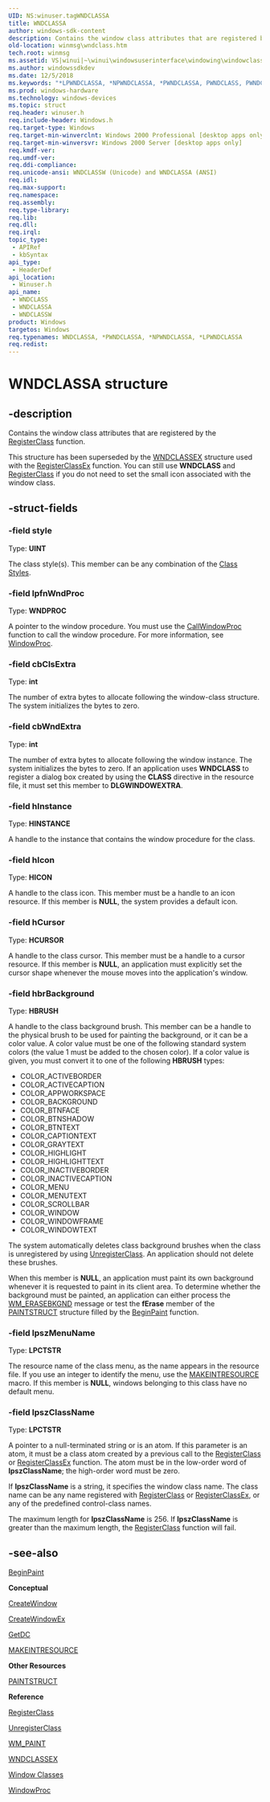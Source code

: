 ```yaml
---
UID: NS:winuser.tagWNDCLASSA
title: WNDCLASSA
author: windows-sdk-content
description: Contains the window class attributes that are registered by the RegisterClass function.
old-location: winmsg\wndclass.htm
tech.root: winmsg
ms.assetid: VS|winui|~\winui\windowsuserinterface\windowing\windowclasses\windowclassreference\windowclassstructures\wndclass.htm
ms.author: windowssdkdev
ms.date: 12/5/2018
ms.keywords: "*LPWNDCLASSA, *NPWNDCLASSA, *PWNDCLASSA, PWNDCLASS, PWNDCLASS structure pointer [Windows and Messages], WNDCLASS, WNDCLASS structure [Windows and Messages], WNDCLASSA, WNDCLASSW, _win32_WNDCLASS_str, _win32_wndclass_str_cpp, winmsg.wndclass, winui._win32_wndclass_str, winuser/PWNDCLASS, winuser/WNDCLASS, winuser/WNDCLASSA, winuser/WNDCLASSW"
ms.prod: windows-hardware
ms.technology: windows-devices
ms.topic: struct
req.header: winuser.h
req.include-header: Windows.h
req.target-type: Windows
req.target-min-winverclnt: Windows 2000 Professional [desktop apps only]
req.target-min-winversvr: Windows 2000 Server [desktop apps only]
req.kmdf-ver: 
req.umdf-ver: 
req.ddi-compliance: 
req.unicode-ansi: WNDCLASSW (Unicode) and WNDCLASSA (ANSI)
req.idl: 
req.max-support: 
req.namespace: 
req.assembly: 
req.type-library: 
req.lib: 
req.dll: 
req.irql: 
topic_type:
 - APIRef
 - kbSyntax
api_type:
 - HeaderDef
api_location:
 - Winuser.h
api_name:
 - WNDCLASS
 - WNDCLASSA
 - WNDCLASSW
product: Windows
targetos: Windows
req.typenames: WNDCLASSA, *PWNDCLASSA, *NPWNDCLASSA, *LPWNDCLASSA
req.redist: 
---
```


# WNDCLASSA structure


## -description


Contains the window class attributes that are registered by the <a href="https://msdn.microsoft.com/485115e5-b4ec-4e93-89ce-eee229ccabb7">RegisterClass</a> function. 

This structure has been superseded by the <a href="https://msdn.microsoft.com/f7e60154-b52c-4dee-b6dd-b6a4882ad4a9">WNDCLASSEX</a> structure used with the <a href="https://msdn.microsoft.com/f48ba5a5-08c7-4d16-bc25-e028ea9a73f4">RegisterClassEx</a> function. You can still use <b>WNDCLASS</b> and <a href="https://msdn.microsoft.com/485115e5-b4ec-4e93-89ce-eee229ccabb7">RegisterClass</a> if you do not need to set the small icon associated with the window class.


## -struct-fields




### -field style

Type: <b>UINT</b>

The class style(s). This member can be any combination of the <a href="about_window_classes.htm">Class Styles</a>. 


### -field lpfnWndProc

Type: <b>WNDPROC</b>

A pointer to the window procedure. You must use the <a href="https://msdn.microsoft.com/667449cd-1eea-43de-8268-3da73022d7ac">CallWindowProc</a> function to call the window procedure. For more information, see <a href="https://msdn.microsoft.com/4bb1cc3d-78db-4546-8ae9-d29fc6ee8f7c">WindowProc</a>. 


### -field cbClsExtra

Type: <b>int</b>

The number of extra bytes to allocate following the window-class structure. The system initializes the bytes to zero. 


### -field cbWndExtra

Type: <b>int</b>

The number of extra bytes to allocate following the window instance. The system initializes the bytes to zero. If an application uses <b>WNDCLASS</b> to register a dialog box created by using the 
					<b>CLASS</b> directive in the resource file, it must set this member to <b>DLGWINDOWEXTRA</b>. 


### -field hInstance

Type: <b>HINSTANCE</b>

A handle to the instance that contains the window procedure for the class. 


### -field hIcon

Type: <b>HICON</b>

A handle to the class icon. This member must be a handle to an icon resource. If this member is <b>NULL</b>, the system provides a default icon. 


### -field hCursor

Type: <b>HCURSOR</b>

A handle to the class cursor. This member must be a handle to a cursor resource. If this member is <b>NULL</b>, an application must explicitly set the cursor shape whenever the mouse moves into the application's window. 


### -field hbrBackground

Type: <b>HBRUSH</b>

A handle to the class background brush. This member can be a handle to the physical brush to be used for painting the background, or it can be a color value. A color value must be one of the following standard system colors (the value 1 must be added to the chosen color). If a color value is given, you must convert it to one of the following 
<b>HBRUSH</b> types: 


<ul>
<li>COLOR_ACTIVEBORDER</li>
<li>COLOR_ACTIVECAPTION</li>
<li>COLOR_APPWORKSPACE</li>
<li>COLOR_BACKGROUND</li>
<li>COLOR_BTNFACE</li>
<li>COLOR_BTNSHADOW</li>
<li>COLOR_BTNTEXT</li>
<li>COLOR_CAPTIONTEXT</li>
<li>COLOR_GRAYTEXT</li>
<li>COLOR_HIGHLIGHT</li>
<li>COLOR_HIGHLIGHTTEXT</li>
<li>COLOR_INACTIVEBORDER</li>
<li>COLOR_INACTIVECAPTION</li>
<li>COLOR_MENU</li>
<li>COLOR_MENUTEXT</li>
<li>COLOR_SCROLLBAR</li>
<li>COLOR_WINDOW</li>
<li>COLOR_WINDOWFRAME</li>
<li>COLOR_WINDOWTEXT </li>
</ul>
The system automatically deletes class background brushes when the class is unregistered by using <a href="https://msdn.microsoft.com/ce0277a9-082e-49ef-b8fd-779284303ffa">UnregisterClass</a>. An application should not delete these brushes. 

When this member is <b>NULL</b>, an application must paint its own background whenever it is requested to paint in its client area. To determine whether the background must be painted, an application can either process the 
						<a href="https://msdn.microsoft.com/3bdc37da-227c-4be1-bf0b-99704b8acbe1">WM_ERASEBKGND</a> message or test the 
						<b>fErase</b> member of the <a href="https://msdn.microsoft.com/1f8c6dd2-e511-48f2-8ab0-d2fadb1ce433">PAINTSTRUCT</a> structure filled by the <a href="https://msdn.microsoft.com/513341d7-bed8-469c-a067-ee71dc8860f9">BeginPaint</a> function. 


### -field lpszMenuName

Type: <b>LPCTSTR</b>

The resource name of the class menu, as the name appears in the resource file. If you use an integer to identify the menu, use the <a href="https://msdn.microsoft.com/761df981-776f-43ca-9cc9-bb82a49f66e6">MAKEINTRESOURCE</a> macro. If this member is <b>NULL</b>, windows belonging to this class have no default menu. 


### -field lpszClassName

Type: <b>LPCTSTR</b>

A pointer to a null-terminated string or is an atom. If this parameter is an atom, it must be a class atom created by a previous call to the <a href="https://msdn.microsoft.com/485115e5-b4ec-4e93-89ce-eee229ccabb7">RegisterClass</a> or <a href="https://msdn.microsoft.com/f48ba5a5-08c7-4d16-bc25-e028ea9a73f4">RegisterClassEx</a> function. The atom must be in the low-order word of 
					<b>lpszClassName</b>; the high-order word must be zero. 
					

If <b>lpszClassName</b> is a string, it specifies the window class name. The class name can be any name registered with <a href="https://msdn.microsoft.com/485115e5-b4ec-4e93-89ce-eee229ccabb7">RegisterClass</a> or <a href="https://msdn.microsoft.com/f48ba5a5-08c7-4d16-bc25-e028ea9a73f4">RegisterClassEx</a>, or any of the predefined control-class names. 

The maximum length for <b>lpszClassName</b> is 256. If <b>lpszClassName</b> is greater than the maximum length, the <a href="https://msdn.microsoft.com/485115e5-b4ec-4e93-89ce-eee229ccabb7">RegisterClass</a> function will fail.


## -see-also




<a href="https://msdn.microsoft.com/513341d7-bed8-469c-a067-ee71dc8860f9">BeginPaint</a>



<b>Conceptual</b>



<a href="https://msdn.microsoft.com/5424b87c-22ea-414e-840e-214d9f0dc9ad">CreateWindow</a>



<a href="https://msdn.microsoft.com/33deeb92-6285-4c67-9338-ca2e194b9915">CreateWindowEx</a>



<a href="https://msdn.microsoft.com/50b2387b-c8e4-42a8-8f0f-0bdb355adbfd">GetDC</a>



<a href="https://msdn.microsoft.com/761df981-776f-43ca-9cc9-bb82a49f66e6">MAKEINTRESOURCE</a>



<b>Other Resources</b>



<a href="https://msdn.microsoft.com/1f8c6dd2-e511-48f2-8ab0-d2fadb1ce433">PAINTSTRUCT</a>



<b>Reference</b>



<a href="https://msdn.microsoft.com/485115e5-b4ec-4e93-89ce-eee229ccabb7">RegisterClass</a>



<a href="https://msdn.microsoft.com/ce0277a9-082e-49ef-b8fd-779284303ffa">UnregisterClass</a>



<a href="https://msdn.microsoft.com/afebaa07-cf00-47db-a919-46436f164881">WM_PAINT</a>



<a href="https://msdn.microsoft.com/f7e60154-b52c-4dee-b6dd-b6a4882ad4a9">WNDCLASSEX</a>



<a href="https://msdn.microsoft.com/6ef633db-af76-42d6-b211-96846578eaac">Window Classes</a>



<a href="https://msdn.microsoft.com/4bb1cc3d-78db-4546-8ae9-d29fc6ee8f7c">WindowProc</a>
 

 

